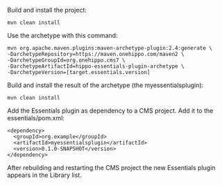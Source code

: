 Build and install the project:
```
mvn clean install
```

Use the archetype with this command:

```
mvn org.apache.maven.plugins:maven-archetype-plugin:2.4:generate \
-DarchetypeRepository=https://maven.onehippo.com/maven2 \
-DarchetypeGroupId=org.onehippo.cms7 \
-DarchetypeArtifactId=hippo-essentials-plugin-archetype \
-DarchetypeVersion=[target.essentials.version]
```

Build and install the result of the archetype (the myessentialsplugin):
```
mvn clean install
```

Add the Essentials plugin as dependency to a CMS project. Add it to the essentials/pom.xml:
```
<dependency>
  <groupId>org.example</groupId>
  <artifactId>myessentialsplugin</artifactId>
  <version>0.1.0-SNAPSHOT</version>
</dependency>
```

After rebuilding and restarting the CMS project the new Essentials plugin appears in the Library list. 

